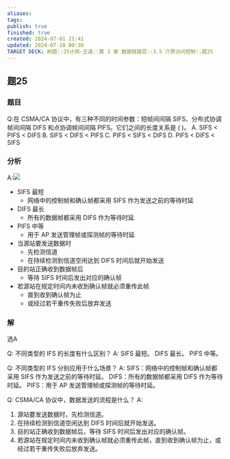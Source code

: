 ```yaml
---
aliases: 
tags: 
publish: true
finished: true
created: 2024-07-01 21:41
updated: 2024-07-18 00:30
TARGET DECK: 刷题::25计网-王道::第 3 章 数据链路层::3.5 介质访问控制::题25
---
```


## 题25
### 题目
Q:在 CSMA/CA 协议中，有三种不同的时间参数：短帧间间隔 SIFS、分布式协调帧间间隔 DIFS 和点协调帧间间隔 PIFS。它们之间的长度关系是 ( )。
A. SIFS $<$ PIFS $<$ DIFS B. SIFS $<$ DIFS $<$ PIFS
C. PIFS $<$ SIFS $<$ DIFS D. PIFS $<$ DIFS $<$ SIFS
### 分析
A:![](https://img.hwenyi.live/202407180030208.webp)
- SIFS 最短
  - 网络中的控制帧和确认帧都采用 SIFS 作为发送之前的等待时延
- DIFS 最长
  - 所有的数据帧都采用 DIFS 作为等待时延
- PIFS 中等
  - 用于 AP 发送管理帧或探测帧的等待时延
- 当源站要发送数据时
  - 先检测信道
  - 在持续检测到信道空闲达到 DIFS 时间后就开始发送
- 目的站正确收到数据帧后
  - 等待 SIFS 时间后发出对应的确认帧
- 若源站在规定时间内未收到确认帧就必须重传此帧
  - 直到收到确认帧为止
  - 或经过若干重传失败后放弃发送
### 解
选A
<!--ID: 1721236961293-->



Q: 不同类型的 IFS 的长度有什么区别？
A: SIFS 最短。
DIFS 最长。
PIFS 中等。
<!--ID: 1721236961299-->



Q: 不同类型的 IFS 分别应用于什么场景？
A: SIFS：网络中的控制帧和确认帧都采用 SIFS 作为发送之前的等待时延。
DIFS：所有的数据帧都采用 DIFS 作为等待时延。
PIFS：用于 AP 发送管理帧或探测帧的等待时延。
<!--ID: 1721236961304-->



Q: CSMA/CA 协议中，数据发送的流程是什么？
A: 
1. 源站要发送数据时，先检测信道。
2. 在持续检测到信道空闲达到 DIFS 时间后就开始发送。
3. 目的站正确收到数据帧后，等待 SIFS 时间后发出对应的确认帧。
4. 若源站在规定时间内未收到确认帧就必须重传此帧，直到收到确认帧为止，或经过若干重传失败后放弃发送。
<!--ID: 1721236961309-->


